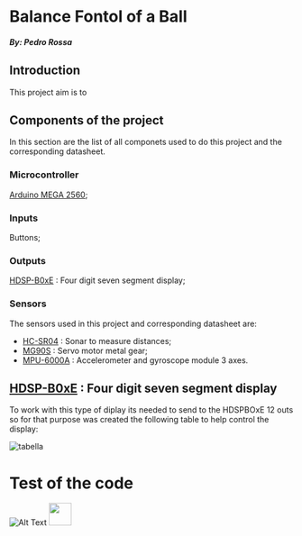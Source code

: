 # Balance Fontol of a Ball

##### By: Pedro Rossa

## Introduction

This project aim is to

## Components of the project
In this section are the list of all componets used to do this project and the corresponding datasheet.
### Microcontroller
[Arduino MEGA 2560](https://ww1.microchip.com/downloads/en/devicedoc/atmel-2549-8-bit-avr-microcontroller-atmega640-1280-1281-2560-2561_datasheet.pdf);
### Inputs 
Buttons;
### Outputs
[HDSP-B0xE](http://www.farnell.com/datasheets/2095876.pdf) :  Four digit seven segment display;


### Sensors
The sensors used in this project and corresponding datasheet are:
* [HC-SR04](https://cdn.sparkfun.com/datasheets/Sensors/Proximity/HCSR04.pdf) : Sonar to measure distances;
* [MG90S](https://www.electronicoscaldas.com/datasheet/MG90S_Tower-Pro.pdf) : Servo motor metal gear;
* [MPU-6000A](https://cdn.sparkfun.com/datasheets/Sensors/Accelerometers/RM-MPU-6000A.pdf) : Accelerometer and gyroscope module 3 axes.


## [HDSP-B0xE](http://www.farnell.com/datasheets/2095876.pdf) :  Four digit seven segment display

To work with this type of diplay its needed to send to the HDSPBOxE 12 outs so for that purpose was created the following table to help control the display:

![tabella](https://github.com/meft-sad/Balance_Control_of_a_Ball/blob/master/Tables_Imag/7_S_D.png)

# Test of the code 

![Alt Text](https://j.gifs.com/ZYBGo5.gif)
<img src="https://media.giphy.com/media/vFKqnCdLPNOKc/giphy.gif" width="40" height="40" />